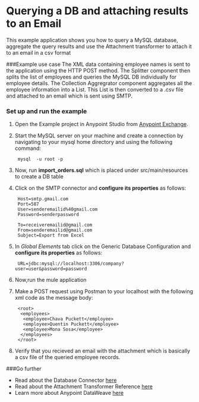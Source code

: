 # Querying a DB and attaching results to an Email

This example application shows you how to query a MySQL database, aggregate the query results and use the Attachment transformer to attach it to an email in a csv format

###Example use case
The XML data containing employee names is sent to the application using the HTTP POST method. The Splitter component then splits the list of employees and queries the MySQL DB individually for employee details. The Collection Aggregrator component aggregates all the employee information into a List. This List is then converted to a .csv file and attached to an email which is sent using SMTP.

### Set up and run the example

1. Open the Example project in Anypoint Studio from [Anypoint Exchange](http://www.mulesoft.org/documentation/display/current/Anypoint+Exchange). 

2. Start the MySQL server on your machine and create a connection by navigating to your mysql home directory and using the following command:
                  
        mysql  -u root -p

3. Now, run **import_orders.sql** which is placed under src/main/resources to create a DB table

4. Click on the SMTP connector and **configure its properties** as follows:

        Host=smtp.gmail.com
        Port=587
        User=senderemailid%40gmail.com
        Password=senderpassword

        To=receiveremailid@gmail.com
        From=senderemailid@gmail.com
        Subject=Export from Excel

5. In *Global Elements* tab click on the Generic Database Configuration and **configure its properties** as follows:

        URL=jdbc:mysql://localhost:3306/company?user=user&password=password
        
6. Now,run the mule application

7. Make a POST request using Postman to your localhost with the following xml code as the message body:

        <root>
         <employees>
          <employee>Chava Puckett</employee>
          <employee>Quentin Puckett</employee>
          <employee>Mona Sosa</employee>
         </employees>
        </root>

8. Verify that you recieved an email with the attachment which is basically a csv file of the queried employee records.

###Go further
* Read about the Database Connector [here](http://www.mulesoft.org/documentation/display/current/Database+Connector)
* Read about the Attachment Transformer Reference [here](http://www.mulesoft.org/documentation/display/current/Attachment+Transformer+Reference)
* Learn more about Anypoint DataWeave [here](http://www.mulesoft.org/documentation/display/current/Weave+Reference+Documentation)

